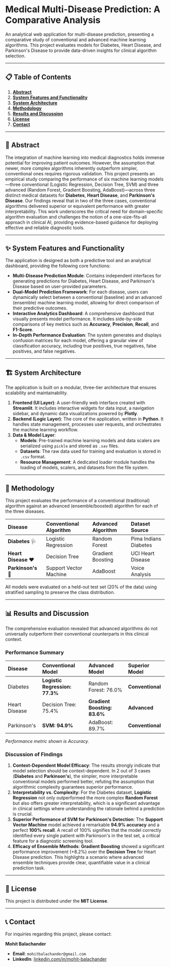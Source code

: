 # Medical Multi-Disease Prediction: A Comparative Analysis

[](https://www.python.org/downloads/) [](https://streamlit.io/) [](https://opensource.org/licenses/MIT)

An analytical web application for multi-disease prediction, presenting a comparative study of conventional and advanced machine learning algorithms. This project evaluates models for Diabetes, Heart Disease, and Parkinson's Disease to provide data-driven insights for clinical algorithm selection.

---

## 📋 Table of Contents

1.  [**Abstract**](https://www.google.com/search?q=%23-abstract)
2.  [**System Features and Functionality**](https://www.google.com/search?q=%23-system-features-and-functionality)
3.  [**System Architecture**](https://www.google.com/search?q=%23-system-architecture)
4.  [**Methodology**](https://www.google.com/search?q=%23-methodology)
5.  [**Results and Discussion**](https://www.google.com/search?q=%23-results-and-discussion)
6.  [**License**](https://www.google.com/search?q=%23-license)
7.  [**Contact**](https://www.google.com/search?q=%23-contact)

---

## 📜 Abstract

The integration of machine learning into medical diagnostics holds immense potential for improving patient outcomes. However, the assumption that newer, more complex algorithms inherently outperform simpler, conventional ones requires rigorous validation. This project presents an empirical study comparing the performance of six machine learning models—three conventional (Logistic Regression, Decision Tree, SVM) and three advanced (Random Forest, Gradient Boosting, AdaBoost)—across three distinct medical datasets for **Diabetes**, **Heart Disease**, and **Parkinson's Disease**. Our findings reveal that in two of the three cases, conventional algorithms delivered superior or equivalent performance with greater interpretability. This work underscores the critical need for domain-specific algorithm evaluation and challenges the notion of a one-size-fits-all approach in clinical AI, providing evidence-based guidance for deploying effective and reliable diagnostic tools.

---

## ✨ System Features and Functionality

The application is designed as both a predictive tool and an analytical dashboard, providing the following core functions:

- **Multi-Disease Prediction Module**: Contains independent interfaces for generating predictions for Diabetes, Heart Disease, and Parkinson's Disease based on user-provided parameters.
- **Dual-Model Prediction Framework**: For each disease, users can dynamically select between a conventional (baseline) and an advanced (ensemble) machine learning model, allowing for direct comparison of their predictive outcomes.
- **Interactive Analytics Dashboard**: A comprehensive dashboard that visually presents model performance. It includes side-by-side comparisons of key metrics such as **Accuracy**, **Precision**, **Recall**, and **F1-Score**.
- **In-Depth Performance Evaluation**: The system generates and displays confusion matrices for each model, offering a granular view of classification accuracy, including true positives, true negatives, false positives, and false negatives.

---

## 🏗️ System Architecture

The application is built on a modular, three-tier architecture that ensures scalability and maintainability.

1.  **Frontend (UI Layer)**: A user-friendly web interface created with **Streamlit**. It includes interactive widgets for data input, a navigation sidebar, and dynamic data visualizations powered by **Plotly**.
2.  **Backend (Logic Layer)**: The core of the application, written in **Python**. It handles state management, processes user requests, and orchestrates the machine learning workflow.
3.  **Data & Model Layer**:
    - **Models**: Pre-trained machine learning models and data scalers are serialized using `pickle` and stored as `.sav` files.
    - **Datasets**: The raw data used for training and evaluation is stored in `.csv` format.
    - **Resource Management**: A dedicated loader module handles the loading of models, scalers, and datasets from the file system.

---

## 🔬 Methodology

This project evaluates the performance of a conventional (traditional) algorithm against an advanced (ensemble/boosted) algorithm for each of the three diseases.

| Disease              | Conventional Algorithm | Advanced Algorithm | Dataset Source        |
| :------------------- | :--------------------- | :----------------- | :-------------------- |
| **Diabetes** 🩺      | Logistic Regression    | Random Forest      | Pima Indians Diabetes |
| **Heart Disease** ❤️ | Decision Tree          | Gradient Boosting  | UCI Heart Disease     |
| **Parkinson's** 🧠   | Support Vector Machine | AdaBoost           | Voice Analysis        |

All models were evaluated on a held-out test set (20% of the data) using stratified sampling to preserve the class distribution.

---

## 📊 Results and Discussion

The comprehensive evaluation revealed that advanced algorithms do not universally outperform their conventional counterparts in this clinical context.

### Performance Summary

| Disease       | Conventional Model             | Advanced Model               | Superior Model   |
| :------------ | :----------------------------- | :--------------------------- | :--------------- |
| Diabetes      | **Logistic Regression: 77.3%** | Random Forest: 76.0%         | **Conventional** |
| Heart Disease | Decision Tree: 75.4%           | **Gradient Boosting: 83.6%** | **Advanced**     |
| Parkinson's   | **SVM: 94.9%**                 | AdaBoost: 89.7%              | **Conventional** |

_Performance metric shown is Accuracy._

### Discussion of Findings

1.  **Context-Dependent Model Efficacy**: The results strongly indicate that model selection should be context-dependent. In 2 out of 3 cases (**Diabetes** and **Parkinson's**), the simpler, more interpretable conventional models performed better, refuting the assumption that algorithmic complexity guarantees superior performance.
2.  **Interpretability vs. Complexity**: For the Diabetes dataset, **Logistic Regression** not only outperformed the more complex **Random Forest** but also offers greater interpretability, which is a significant advantage in clinical settings where understanding the rationale behind a prediction is crucial.
3.  **Superior Performance of SVM for Parkinson's Detection**: The **Support Vector Machine** model achieved a remarkable **94.9% accuracy** and a perfect **100% recall**. A recall of 100% signifies that the model correctly identified every single patient with Parkinson's in the test set, a critical feature for a diagnostic screening tool.
4.  **Efficacy of Ensemble Methods**: **Gradient Boosting** showed a significant performance improvement (+8.2%) over the **Decision Tree** for Heart Disease prediction. This highlights a scenario where advanced ensemble techniques provide clear, quantifiable value in a clinical prediction task.

---

## 📜 License

This project is distributed under the **MIT License**.

---

## 📞 Contact

For inquiries regarding this project, please contact:

**Mohit Balachander**

- **Email**: `mohitbalachander@gmail.com`
- **LinkedIn**: [linkedin.com/in/mohit-balachander](https://www.linkedin.com/in/mohit-balachander/)

